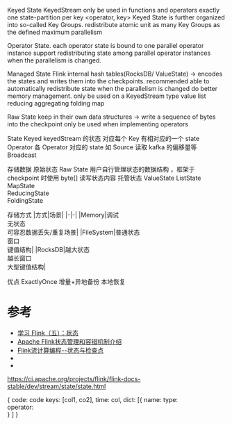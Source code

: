 


Keyed State 
    KeyedStream
    only be used in functions and operators 
    exactly one state-partition per key
    <operator, key>
    Keyed State is further organized into so-called Key Groups.
        redistribute 
        atomic unit
        as many Key Groups as the defined maximum parallelism
        

Operator State.
    each operator state is bound to one parallel operator instance
    support redistributing state among parallel operator instances when the parallelism is changed.

Managed State
    Flink internal hash tables(RocksDB/ ValueState) -> encodes the states and writes them into the checkpoints.
    recommended
         able to automatically redistribute state when the parallelism is changed
        do better memory management.
    only be used on a KeyedStream
    type
        value
        list
        reducing
        aggregating
        folding
        map


Raw State
    keep in their own data structures -> write a sequence of bytes into the checkpoint
    only be used when implementing operators




State
    Keyed
        keyedStream 的状态
        对应每个 Key 有相对应的一个 state
    Operator
        各 Operator 对应的 state
        如 Source 读取 kafka 的偏移量等
    Broadcast

存储数据
    原始状态
        Raw State
        用户自行管理状态的数据结构 ，框架于 checkpoint 时使用 byte[] 读写状态内容
    托管状态
        ValueState
        ListState
        MapState        
        ReducingState<br>FoldingState        

存储方式
    |方式|场景|
    |-|-|
    |Memory|调试<br>无状态<br>可容忍数据丢失/重复场景|
    |FileSystem|普通状态<br>窗口<br>键值结构|
    |RocksDB|越大状态<br>越长窗口<br>大型键值结构|

优点
    ExactlyOnce
    增量+异地备份
    本地恢复


# 参考
- [学习 Flink（五）：状态](http://blog.dyingbleed.com/flink-5/)    
- [Apache Flink状态管理和容错机制介绍](https://www.iteblog.com/archives/2417.html)    
- [Flink流计算编程--状态与检查点](https://blog.csdn.net/lmalds/article/details/51982696)    
- []()    
- []()    


https://ci.apache.org/projects/flink/flink-docs-stable/dev/stream/state/state.html



{
    code:   code
    keys:   [col1, co2],
    time:   col,
    dict:   [{
            name:
            type:   
            operator:   
        }
    ]
}